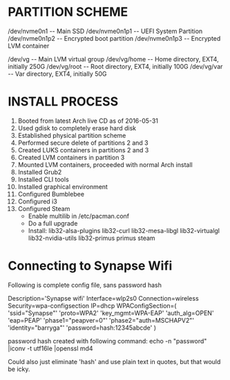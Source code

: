# PARTITION SCHEME
/dev/nvme0n1   -- Main SSD
/dev/nvme0n1p1 -- UEFI System Partition
/dev/nvme0n1p2 -- Encrypted boot partition
/dev/nvme0n1p3 -- Encrypted LVM container

/dev/vg        -- Main LVM virtual group
/dev/vg/home   -- Home directory, EXT4, initially 250G
/dev/vg/root   -- Root directory, EXT4, initially 100G
/dev/vg/var    -- Var directory, EXT4, initially 50G

# INSTALL PROCESS
1. Booted from latest Arch live CD as of 2016-05-31
2. Used gdisk to completely erase hard disk
3. Established physical partition scheme
4. Performed secure delete of partitions 2 and 3
5. Created LUKS containers in partitions 2 and 3
6. Created LVM containers in partition 3
7. Mounted LVM containers, proceeded with normal Arch install
8. Installed Grub2
9. Installed CLI tools
10. Installed graphical environment
11. Configured Bumblebee
11. Configured i3
12. Configured Steam
    - Enable multilib in /etc/pacman.conf
    - Do a full upgrade
    - Install:
        lib32-alsa-plugins
        lib32-curl
        lib32-mesa-libgl
        lib32-virtualgl
        lib32-nvidia-utils
        lib32-primus
        primus
        steam

# Connecting to Synapse Wifi
Following is complete config file, sans password hash

Description='Synapse wifi'
Interface=wlp2s0
Connection=wireless
Security=wpa-configsection
IP=dhcp
WPAConfigSection=(
    'ssid="Synapse"'
    'proto=WPA2'
    'key_mgmt=WPA-EAP'
    'auth_alg=OPEN'
    'eap=PEAP'
    'phase1="peapver=0"'
    'phase2="auth=MSCHAPV2"'
    'identity="barryga"'
    'password=hash:12345abcde'
)

password hash created with following command:
echo -n "password" |iconv -t utf16le |openssl md4

Could also just eliminate 'hash' and use plain text in quotes, but that would be icky.
